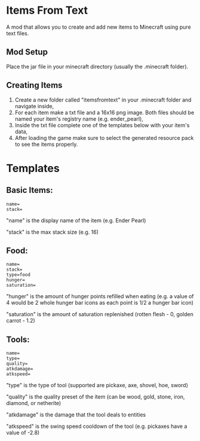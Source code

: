 # Items From Text
A mod that allows you to create and add new items to Minecraft using pure text files.

## Mod Setup
Place the jar file in your minecraft directory (usually the .minecraft folder).

## Creating Items
1. Create a new folder called "itemsfromtext" in your .minecraft folder and navigate inside,
2. For each item make a txt file and a 16x16 png image. Both files should be named your item's registry name (e.g. ender_pearl),
3. Inside the txt file complete one of the templates below with your item's data,
4. After loading the game make sure to select the generated resource pack to see the items properly.

# Templates

## Basic Items:
```
name=
stack=
```
"name" is the display name of the item (e.g. Ender Pearl)

"stack" is the max stack size (e.g. 16)

## Food:
```
name=
stack=
type=food
hunger=
saturation=
```
"hunger" is the amount of hunger points refilled when eating (e.g. a value of 4 would be 2 whole hunger bar icons as each point is 1/2 a hunger bar icon)

"saturation" is the amount of saturation replenished (rotten flesh - 0, golden carrot - 1.2)

## Tools:
```
name=
type=
quality=
atkdamage=
atkspeed=
```
"type" is the type of tool (supported are pickaxe, axe, shovel, hoe, sword)

"quality" is the quality preset of the item (can be wood, gold, stone, iron, diamond, or netherite)

"atkdamage" is the damage that the tool deals to entities

"atkspeed" is the swing speed cooldown of the tool (e.g. pickaxes have a value of -2.8)